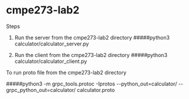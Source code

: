 # cmpe273-lab2

Steps

1. Run the server from the cmpe273-lab2 directory
     #####python3 calculator/calculator_server.py
     
2. Run the client from the cmpe273-lab2 directory
     #####python3 calculator/calculator_client.py 
     
To run proto file from the cmpe273-lab2 directory

   #####python3 -m grpc_tools.protoc -Iprotos --python_out=calculator/ --grpc_python_out=calculator/ calculator.proto
